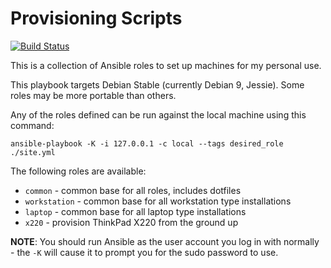 # Provisioning Scripts

[![Build Status](https://travis-ci.org/charlesdaniels/provisioning.svg?branch=master)](https://travis-ci.org/charlesdaniels/provisioning)

This is a collection of Ansible roles to set up machines for my personal use.

This playbook targets Debian Stable (currently Debian 9, Jessie). Some
roles may be more portable than others.

Any of the roles defined can be run against the local machine using this
command:

`ansible-playbook -K -i 127.0.0.1 -c local --tags desired_role ./site.yml`

The following roles are available:

* `common` - common base for all roles, includes dotfiles
* `workstation` - common base for all workstation type installations
* `laptop` - common base for all laptop type installations
* `x220` - provision ThinkPad X220 from the ground up

**NOTE**: You should run Ansible as the user account you log in with normally -
the `-K` will cause it to prompt you for the sudo password to use.
